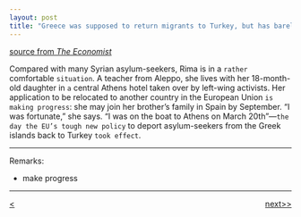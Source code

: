 ```yaml
---
layout: post
title: "Greece was supposed to return migrants to Turkey, but has barely started. "
---
```

[source from <em>The Economist</em>][link]


Compared with many Syrian asylum-seekers, Rima is in a `rather` comfortable `situation`. A teacher from Aleppo, she lives with her 18-month-old daughter in `a` central Athens hotel taken over by left-wing activists. Her application to be relocated to another country in the European Union `is making progress`: she may join her brother’s family in Spain by September. “I was fortunate,” she says. “I was on the boat to Athens on March 20th”—`the day the EU’s tough new policy` to deport asylum-seekers from the Greek islands back to Turkey `took effect`.

***********************************************

Remarks:

* make progress


***********************************************

<div style="position: relative;"><div><a href="http://jayhawk.ningtian.info/blogs/2016/05/18/why-apple-music-is-so-bad-when-the-iphone-is-so-good"><<previous</a></div><div style="position: absolute; right: 0px; top: 0px;"><a href="http://jayhawk.ningtian.info/blogs/2016/05/24/americans-are-increasingly-addicted-to-opioids">next>></a></div></div>



[link]:http://www.economist.com/news/europe/21699320-migrants-have-stopped-arriving-they-are-not-being-sent-back-either-greece-was-supposed
